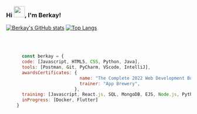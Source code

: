 ### Hi <img src="https://raw.githubusercontent.com/MartinHeinz/MartinHeinz/master/wave.gif" width="30px">, I'm Berkay!

[![Berkay's GitHub stats](https://github-readme-stats.vercel.app/api?username=berkayclk06&theme=dark)](https://www.youtube.com/watch?v=dQw4w9WgXcQ)                     [![Top Langs](https://github-readme-stats.vercel.app/api/top-langs/?username=berkayclk06&langs_count=5&theme=dark)](https://www.youtube.com/watch?v=dQw4w9WgXcQ)
<!-- All credit for Top Langs is for https://github.com/anuraghazra/github-readme-stats
All credir for GitHub stats is for https://github.com/anuraghazra/github-readme-stats -->

<br><br>
```javascript
      const berkay = {
      code: [Javascript, HTML5, CSS, Python, Java],
      tools: [Postman, Git, PyCharm, VScode, IntelliJ],
      awardsCertificates: {
                            name: "The Complete 2022 Web Development Bootcamp",
                            trainer: "App Brewery",
                          },                 
      training: [Javascript, React.js, SQL, MongoDB, EJS, Node.js, Python, Java, HTML5, CSS],
      inProgress: [Docker, Flutter]
    }
```
<!--
**Berkayclk06/Berkayclk06** is a ✨ _special_ ✨ repository because its `README.md` (this file) appears on your GitHub profile.

Here are some ideas to get you started:

- 🔭 I’m currently working on ...
- 🌱 I’m currently learning ...
- 👯 I’m looking to collaborate on ...
- 🤔 I’m looking for help with ...
- 💬 Ask me about ...
- 📫 How to reach me: ...
- 😄 Pronouns: ...
- ⚡ Fun fact: ...
-->
